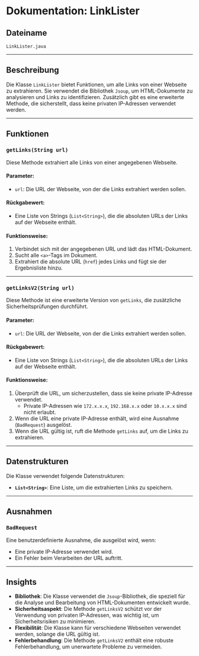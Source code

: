 # Dokumentation: LinkLister

## Dateiname
`LinkLister.java`

---

## Beschreibung
Die Klasse `LinkLister` bietet Funktionen, um alle Links von einer Webseite zu extrahieren. Sie verwendet die Bibliothek `Jsoup`, um HTML-Dokumente zu analysieren und Links zu identifizieren. Zusätzlich gibt es eine erweiterte Methode, die sicherstellt, dass keine privaten IP-Adressen verwendet werden.

---

## Funktionen

### `getLinks(String url)`
Diese Methode extrahiert alle Links von einer angegebenen Webseite.

#### Parameter:
- `url`: Die URL der Webseite, von der die Links extrahiert werden sollen.

#### Rückgabewert:
- Eine Liste von Strings (`List<String>`), die die absoluten URLs der Links auf der Webseite enthält.

#### Funktionsweise:
1. Verbindet sich mit der angegebenen URL und lädt das HTML-Dokument.
2. Sucht alle `<a>`-Tags im Dokument.
3. Extrahiert die absolute URL (`href`) jedes Links und fügt sie der Ergebnisliste hinzu.

---

### `getLinksV2(String url)`
Diese Methode ist eine erweiterte Version von `getLinks`, die zusätzliche Sicherheitsprüfungen durchführt.

#### Parameter:
- `url`: Die URL der Webseite, von der die Links extrahiert werden sollen.

#### Rückgabewert:
- Eine Liste von Strings (`List<String>`), die die absoluten URLs der Links auf der Webseite enthält.

#### Funktionsweise:
1. Überprüft die URL, um sicherzustellen, dass sie keine private IP-Adresse verwendet.
   - Private IP-Adressen wie `172.x.x.x`, `192.168.x.x` oder `10.x.x.x` sind nicht erlaubt.
2. Wenn die URL eine private IP-Adresse enthält, wird eine Ausnahme (`BadRequest`) ausgelöst.
3. Wenn die URL gültig ist, ruft die Methode `getLinks` auf, um die Links zu extrahieren.

---

## Datenstrukturen
Die Klasse verwendet folgende Datenstrukturen:
- **`List<String>`**: Eine Liste, um die extrahierten Links zu speichern.

---

## Ausnahmen
### `BadRequest`
Eine benutzerdefinierte Ausnahme, die ausgelöst wird, wenn:
- Eine private IP-Adresse verwendet wird.
- Ein Fehler beim Verarbeiten der URL auftritt.

---

## Insights
- **Bibliothek**: Die Klasse verwendet die `Jsoup`-Bibliothek, die speziell für die Analyse und Bearbeitung von HTML-Dokumenten entwickelt wurde.
- **Sicherheitsaspekt**: Die Methode `getLinksV2` schützt vor der Verwendung von privaten IP-Adressen, was wichtig ist, um Sicherheitsrisiken zu minimieren.
- **Flexibilität**: Die Klasse kann für verschiedene Webseiten verwendet werden, solange die URL gültig ist.
- **Fehlerbehandlung**: Die Methode `getLinksV2` enthält eine robuste Fehlerbehandlung, um unerwartete Probleme zu vermeiden.
